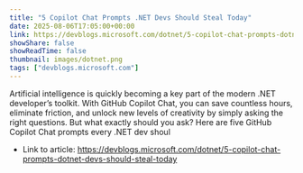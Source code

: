 ```yaml
---
title: "5 Copilot Chat Prompts .NET Devs Should Steal Today"
date: 2025-08-06T17:05:00+00:00
link: https://devblogs.microsoft.com/dotnet/5-copilot-chat-prompts-dotnet-devs-should-steal-today
showShare: false
showReadTime: false
thumbnail: images/dotnet.png
tags: ["devblogs.microsoft.com"]
---
```

Artificial intelligence is quickly becoming a key part of the modern .NET developer’s toolkit. With GitHub Copilot Chat, you can save countless hours, eliminate friction, and unlock new levels of creativity by simply asking the right questions. But what exactly should you ask? Here are five GitHub Copilot Chat prompts every .NET dev shoul

- Link to article: https://devblogs.microsoft.com/dotnet/5-copilot-chat-prompts-dotnet-devs-should-steal-today